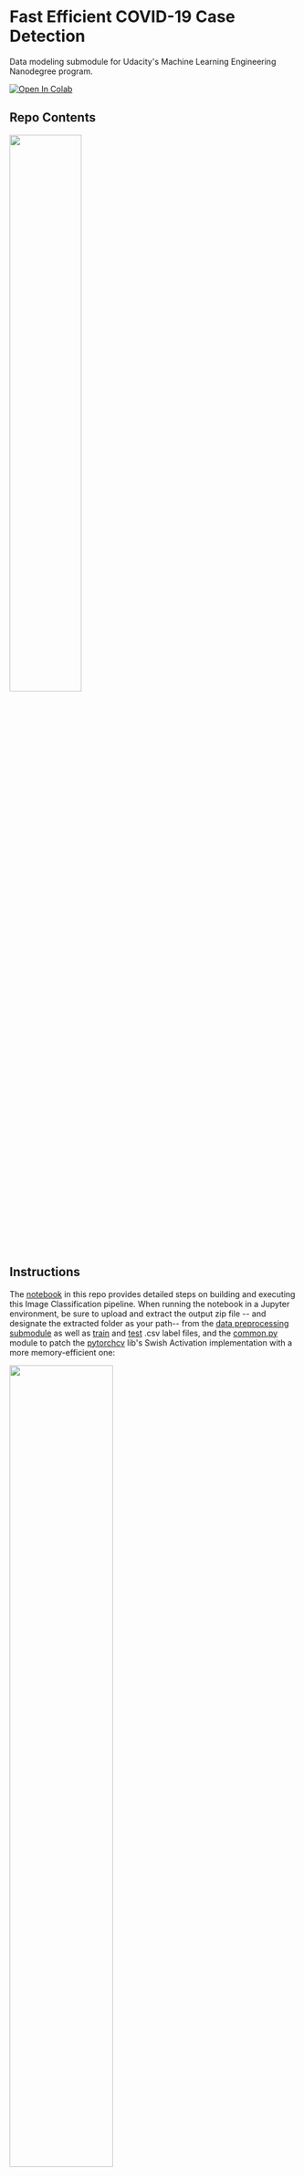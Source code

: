 # Fast Efficient COVID-19 Case Detection
Data modeling submodule for Udacity's Machine Learning Engineering Nanodegree program.
 
[![Open In Colab](https://colab.research.google.com/assets/colab-badge.svg)](https://colab.research.google.com/drive/1SL2eCnZYnYd8NCm1xKhEm20mCHjNOhkv?usp=sharing) 
 
## Repo Contents
<img src="https://drive.google.com/uc?export=view&id=13VzZwQerS54SF_6zbJr-_jHAQjqI2W5Z" width="50%" /> 
 
## Instructions
The [notebook](https://github.com/codeamt/mle-capstone-modeling/blob/master/mle_capstone_data_modeling.ipynb) in this repo provides detailed steps on building and executing this Image Classification pipeline. When running the notebook in a Jupyter environment, be sure to upload and extract the output zip file -- and designate the extracted folder as your path-- from the [data preprocessing submodule](https://github.com/codeamt/mle-capstone-data) as well as [train](https://github.com/codeamt/mle-capstone-modeling/blob/master/train_split_v3.csv) and [test](https://github.com/codeamt/mle-capstone-modeling/blob/master/test_split_v3.csv) .csv label files, and the [common.py](https://github.com/codeamt/mle-capstone-modeling/blob/master/common.py) module to patch the [pytorchcv](https://pypi.org/project/pytorchcv/) lib's Swish Activation implementation with a more memory-efficient one:

<img src="https://drive.google.com/uc?export=view&id=122cw8-wh1bH1eoTWtqAG7NKoCOADcjv-" width="60%" />

## Model Implementation 
### Base Architecture
 <img src="https://drive.google.com/uc?export=view&id=1dt7jsm-hWLb83XRUc2LZGE6lg8KDCq0X" width="70%" />
 
 [COVID-Net](https://arxiv.org/pdf/2003.09871.pdf) Illustration  (L. Wang and A. Wong., 2020)
 
#### Blocks
<img src="https://drive.google.com/uc?export=view&id=1MfMDu7eVSgYJu7X5iVR34WNKCOI3WYzo" width="60%" />
 
#### Layers 
<img src="https://drive.google.com/uc?export=view&id=1V_Y4ORfyQR_YZA3D5ZIe5Z2IqYQqhjlh" width="50%" />
 
### Classifier
#### Illustration
<img src="https://drive.google.com/uc?export=view&id=1C5hGu7-x9w_ry8DVSwdTE5BT47YNzJIc" width="80%" />

#### Summary of Classifier Layers:
<img src="https://drive.google.com/uc?export=view&id=1j29FdE5yG91qm6IdbeIccAWB9xsrxic1" width="80%" />

#### Benchmark Comparison
<img src="https://drive.google.com/uc?export=view&id=1kSrGJ6qTIAdRX5sYY7kUpPtpeZvnrscM" width="80%" /> 

## Training
#### Hardware Specs
<img src="https://drive.google.com/uc?export=view&id=1HezHQPn9Dnx_-qOI9wepe00fyRCrXIcG" width="70%" />

#### Phases
<img src="https://drive.google.com/uc?export=view&id=1PKaYBZtfExdsvOzAhXa9u0CmLNyfQMMK" width="70%" />
 
#### Confusion Matrix
<img src="https://drive.google.com/uc?export=view&id=1mG-jtWGuEtle06DH8LgZkyboUmsVkdrR" width="50%" />

#### Training Performance Metrics
<img src="https://drive.google.com/uc?export=view&id=1S6aePVF8kEeXDg0lsDYsKHGLQDRuKeGP" width="50%" />
  

  
## Experimental Results


#### Confusion Matrix
<img src="https://drive.google.com/uc?export=view&id=17riSuoWBL10PElMVecLOzLQTo73h6z63" width="50%" />

#### Key Metrics on Test Set
<img src="https://drive.google.com/uc?export=view&id=1_DN9zLf4VpAIzwdxgRbh85newq5xutQx" width="50%" />

#### Benchmark Comparison - Sensitivity and Precision 
<img src="https://drive.google.com/uc?export=view&id=1yn8bp9FqNpxShQkXxGbiC7R3zub4_W1C" width="50%" />
<img src="https://drive.google.com/uc?export=view&id=1OiaM3UwCr_SFL0NKBuWMU62-Aa21Omcx" width="50%" />
